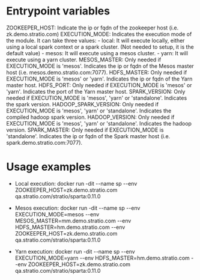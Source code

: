 Entrypoint variables
=====================
ZOOKEEPER_HOST: Indicate the ip or fqdn of the zookeeper host (i.e. zk.demo.stratio.com)
EXECUTION_MODE: Indicates the execution mode of the module. It can take three values:
    - local: It will execute locally, either using a local spark context or a spark cluster. (Not needed to setup, it is the default value)
    - mesos: It will execute using a mesos cluster.
    - yarn: It will execute using a yarn cluster.
MESOS_MASTER: Only needed if EXECUTION_MODE is 'mesos'. Indicates the ip or fqdn of the Mesos master host (i.e. mesos.demo.stratio.com:7077).
HDFS_MASTER: Only needed if EXECUTION_MODE is 'mesos' or 'yarn'. Indicates the ip or fqdn of the Yarn master host.
HDFS_PORT: Only needed if EXECUTION_MODE is 'mesos' or 'yarn'. Indicates the port of the Yarn master host.
SPARK_VERSION: Only needed if EXECUTION_MODE is 'mesos', 'yarn' or 'standalone'. Indicates the spark version.
HADOOP_SPARK_VERSION: Only needed if EXECUTION_MODE is 'mesos', 'yarn' or 'standalone'. Indicates the compiled hadoop spark version.
HADOOP_VERSION: Only needed if EXECUTION_MODE is 'mesos', 'yarn' or 'standalone'. Indicates the hadoop version.
SPARK_MASTER: Only needed if EXECUTION_MODE is 'standalone'. Indicates the ip or fqdn of the Spark master host (i.e. spark.demo.stratio.com:7077).

Usage examples
===============
- Local execution:
docker run -dit --name sp --env ZOOKEEPER_HOST=zk.demo.stratio.com qa.stratio.com/stratio/sparta:0.11.0
  
- Mesos execution:
docker run -dit --name sp --env EXECUTION_MODE=mesos --env MESOS_MASTER=mm.demo.stratio.com --env HDFS_MASTER=hm.demo.stratio.com --env ZOOKEEPER_HOST=zk.demo.stratio.com qa.stratio.com/stratio/sparta:0.11.0
  
- Yarn execution:
docker run -dit --name sp --env EXECUTION_MODE=yarn --env HDFS_MASTER=hm.demo.stratio.com --env ZOOKEEPER_HOST=zk.demo.stratio.com qa.stratio.com/stratio/sparta:0.11.0
